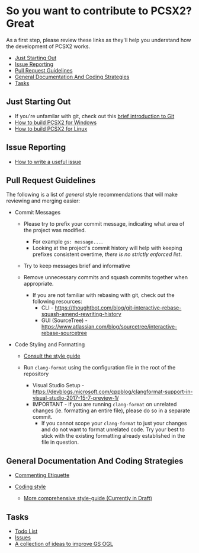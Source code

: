 # So you want to contribute to PCSX2? Great

As a first step, please review these links as they'll help you understand how the development of PCSX2 works.

*   [Just Starting Out](#just-starting-out)
*   [Issue Reporting](#issue-reporting)
*   [Pull Request Guidelines](#pull-request-guidelines)
*   [General Documentation And Coding Strategies](#general-documentation-and-coding-strategies)
*   [Tasks](#tasks)

## Just Starting Out

*   If you're unfamilar with git, check out this [brief introduction to Git](https://github.com/PCSX2/pcsx2/wiki/Git-survival-guide)
*   [How to build PCSX2 for Windows](https://github.com/PCSX2/pcsx2/wiki/Setting-up-the-PCSX2-repository-on-Windows-\(WIP---maybe-more-useful-as-a-manpage-instead%3F\))
*   [How to build PCSX2 for Linux](https://github.com/PCSX2/pcsx2/wiki/Installing-on-Linux)

## Issue Reporting

*   [How to write a useful issue](https://github.com/PCSX2/pcsx2/wiki/How-to-create-useful-and-valid-issues)

## Pull Request Guidelines

The following is a list of *general* style recommendations that will make reviewing and merging easier:

*   Commit Messages
    *   Please try to prefix your commit message, indicating what area of the project was modified.
        *   For example `gs: message...`.
        *   Looking at the project's commit history will help with keeping prefixes consistent overtime, *there is no strictly enforced list*.

    *   Try to keep messages brief and informative
    
    *   Remove unnecessary commits and squash commits together when appropriate.
        *   If you are not familiar with rebasing with git, check out the following resources:
            *   CLI - https://thoughtbot.com/blog/git-interactive-rebase-squash-amend-rewriting-history
            *   GUI (SourceTree) - https://www.atlassian.com/blog/sourcetree/interactive-rebase-sourcetree

*   Code Styling and Formatting
    *   [Consult the style guide](https://github.com/tadanokojin/pcsx2/blob/coding-guide/pcsx2/Docs/Coding_Guidelines.md)

    *   Run `clang-format` using the configuration file in the root of the repository
        *   Visual Studio Setup - https://devblogs.microsoft.com/cppblog/clangformat-support-in-visual-studio-2017-15-7-preview-1/
        *   IMPORTANT - if you are running `clang-format` on unrelated changes (ie. formatting an entire file), please do so in a separate commit.
            *   If you cannot scope your `clang-format` to just your changes and do not want to format unrelated code.  Try your best to stick with the existing formatting already established in the file in question.

## General Documentation And Coding Strategies

*   [Commenting Etiquette](https://github.com/PCSX2/pcsx2/wiki/Commenting-Etiquette)

*   [Coding style](https://github.com/PCSX2/pcsx2/wiki/Code-Formatting-Guidelines)
    *   [More comprehensive style-guide (Currently in Draft)](https://github.com/tadanokojin/pcsx2/blob/coding-guide/pcsx2/Docs/Coding_Guidelines.md)

## Tasks

*   [Todo List](https://github.com/PCSX2/pcsx2/wiki/Contributing-\(TODO-List\))
*   [Issues](https://github.com/PCSX2/pcsx2/issues)
*   [A collection of ideas to improve GS OGL](https://github.com/PCSX2/pcsx2/wiki/Todo-List)
